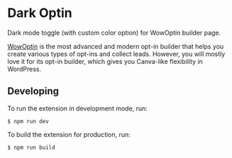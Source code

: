 # Dark Optin

Dark mode toggle (with custom color option) for WowOptin builder page.

[WowOptin](https://www.wowoptin.com) is the most advanced and modern opt-in builder that helps you create various types of opt-ins and collect leads. However, you will mostly love it for its opt-in builder, which gives you Canva-like flexibility in WordPress.


## Developing

To run the extension in development mode, run:

```shell
$ npm run dev
```

To build the extension for production, run:

```shell
$ npm run build
```
